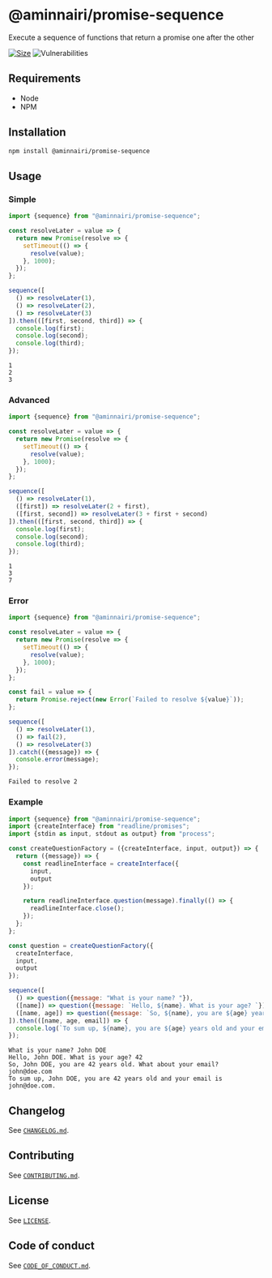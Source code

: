 # @aminnairi/promise-sequence

Execute a sequence of functions that return a promise one after the other

[![Size](https://badgen.net/bundlephobia/minzip/@aminnairi/promise-sequence@0.1.0)](https://bundlephobia.com/package/@aminnairi/promise-sequence@0.1.0) ![Vulnerabilities](https://badgen.net/snyk/aminnairi/promise-sequence)

## Requirements

- Node
- NPM

## Installation

```bash
npm install @aminnairi/promise-sequence
```

## Usage

### Simple

```javascript
import {sequence} from "@aminnairi/promise-sequence";

const resolveLater = value => {
  return new Promise(resolve => {
    setTimeout(() => {
      resolve(value);
    }, 1000);
  });
};

sequence([
  () => resolveLater(1),
  () => resolveLater(2),
  () => resolveLater(3)
]).then(([first, second, third]) => {
  console.log(first);
  console.log(second);
  console.log(third);
});
```

```
1
2
3
```

### Advanced


```javascript
import {sequence} from "@aminnairi/promise-sequence";

const resolveLater = value => {
  return new Promise(resolve => {
    setTimeout(() => {
      resolve(value);
    }, 1000);
  });
};

sequence([
  () => resolveLater(1),
  ([first]) => resolveLater(2 + first),
  ([first, second]) => resolveLater(3 + first + second)
]).then(([first, second, third]) => {
  console.log(first);
  console.log(second);
  console.log(third);
});
```

```
1
3
7
```

### Error

```javascript
import {sequence} from "@aminnairi/promise-sequence";

const resolveLater = value => {
  return new Promise(resolve => {
    setTimeout(() => {
      resolve(value);
    }, 1000);
  });
};

const fail = value => {
  return Promise.reject(new Error(`Failed to resolve ${value}`));
};

sequence([
  () => resolveLater(1),
  () => fail(2),
  () => resolveLater(3)
]).catch(({message}) => {
  console.error(message);
});
```

```
Failed to resolve 2
```

### Example

```javascript
import {sequence} from "@aminnairi/promise-sequence";
import {createInterface} from "readline/promises";
import {stdin as input, stdout as output} from "process";

const createQuestionFactory = ({createInterface, input, output}) => {
  return ({message}) => {
    const readlineInterface = createInterface({
      input,
      output
    });

    return readlineInterface.question(message).finally(() => {
      readlineInterface.close();
    });
  };
};

const question = createQuestionFactory({
  createInterface,
  input,
  output
});

sequence([
  () => question({message: "What is your name? "}),
  ([name]) => question({message: `Hello, ${name}. What is your age? `}),
  ([name, age]) => question({message: `So, ${name}, you are ${age} years old. What about your email? `})
]).then(([name, age, email]) => {
  console.log(`To sum up, ${name}, you are ${age} years old and your email is ${email}.`);
});
```

```
What is your name? John DOE
Hello, John DOE. What is your age? 42
So, John DOE, you are 42 years old. What about your email? john@doe.com
To sum up, John DOE, you are 42 years old and your email is john@doe.com.
```

## Changelog

See [`CHANGELOG.md`](https://github.com/aminnairi/promise-sequence/blob/production/CHANGELOG.md).

## Contributing

See [`CONTRIBUTING.md`](https://github.com/aminnairi/promise-sequence/blob/production/CONTRIBUTING.md).

## License

See [`LICENSE`](https://github.com/aminnairi/promise-sequence/blob/production/LICENSE).

## Code of conduct

See [`CODE_OF_CONDUCT.md`](https://github.com/aminnairi/promise-sequence/blob/production/CODE_OF_CONDUCT.md).
